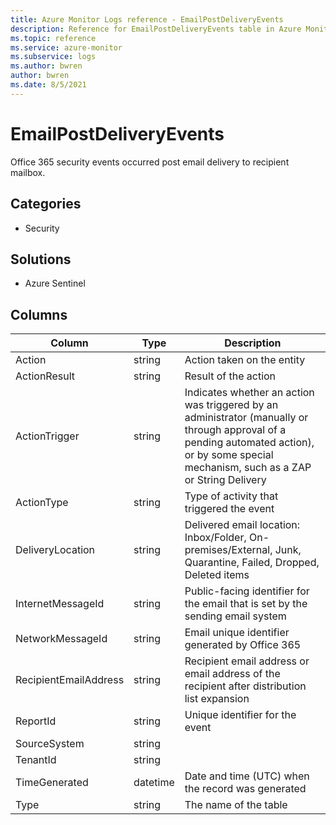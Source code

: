 ```yaml
---
title: Azure Monitor Logs reference - EmailPostDeliveryEvents
description: Reference for EmailPostDeliveryEvents table in Azure Monitor Logs.
ms.topic: reference
ms.service: azure-monitor
ms.subservice: logs
ms.author: bwren
author: bwren
ms.date: 8/5/2021
---
```


# EmailPostDeliveryEvents

 Office 365 security events occurred post email delivery to recipient mailbox.

## Categories

- Security
## Solutions

- Azure Sentinel




## Columns

|Column|Type|Description|
|---|---|---|
|Action|string|Action taken on the entity|
|ActionResult|string|Result of the action|
|ActionTrigger|string|Indicates whether an action was triggered by an administrator (manually or through approval of a pending automated action), or by some special mechanism, such as a ZAP or String Delivery|
|ActionType|string|Type of activity that triggered the event|
|DeliveryLocation|string|Delivered email location: Inbox/Folder, On-premises/External, Junk, Quarantine, Failed, Dropped, Deleted items|
|InternetMessageId|string|Public-facing identifier for the email that is set by the sending email system|
|NetworkMessageId|string|Email unique identifier generated by Office 365|
|RecipientEmailAddress|string|Recipient email address or email address of the recipient after distribution list expansion|
|ReportId|string|Unique identifier for the event|
|SourceSystem|string||
|TenantId|string||
|TimeGenerated|datetime|Date and time (UTC) when the record was generated|
|Type|string|The name of the table|
